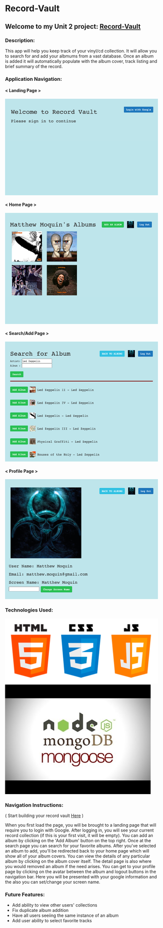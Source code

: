 # Record-Vault
## Welcome to my Unit 2 project: [Record-Vault](https://mjm-record-vault.herokuapp.com/)

### Description:
This app will help you keep track of your vinyl/cd collection. It will allow you to search for and add your albmums from a vast database. Once an album is added it will automatically populate with the album cover, track listing and brief summary of the record.

### Application Navigation:
#### < Landing Page \>
![Login Page](assets/initial_screen.png)

#### < Home Page \>
![Home Page](assets/home_page.png)

#### < Search/Add Page \>
![Search/Add Page](assets/search_results.png)

#### < Profile Page \>
![Profile Page](assets/profile_page.png)

### Technologies Used:

![Front End](assets/html_css_js.png)
![Back End](assets/back_end.jpg)

### Navigation Instructions:

( Start building your record vault [Here](https://mjm-record-vault.herokuapp.com/) )

When you first load the page, you will be brought to a landing page that will require you to login with Google. After logging in, you will see your current record collection (if this is your first visit, it will be empty). You can add an album by clicking on the 'Add Album' button on the top right. Once at the search page you can search for your favorite albums. After you've selected an album to add, you'll be redirected back to your home page which will show all of your album covers. You can view the details of any particular album by clicking on the album cover itself. The detail page is also where you would removed an album if the need arises. You can get to your profile page by clicking on the avatar between the album and logout buttons in the navigation bar. Here you will be presented with your google information and the also you can set/change your screen name.

### Future Features:

* Add ability to view other users' collections
* Fix duplicate album addition
* Have all users seeiing the same instance of an album
* Add user ability to select favorite tracks